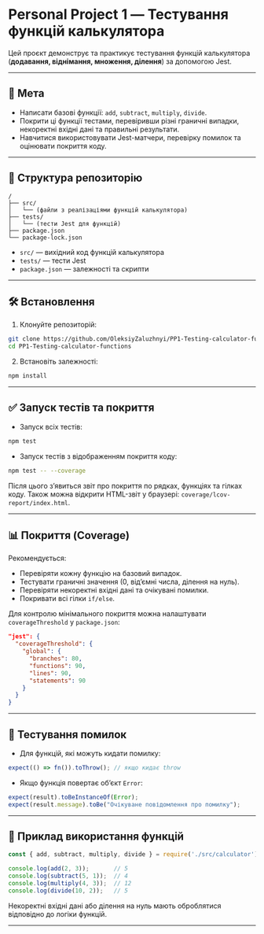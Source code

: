 # Personal Project 1 — Тестування функцій калькулятора

Цей проєкт демонструє та практикує тестування функцій калькулятора (**додавання, віднімання, множення, ділення**) за допомогою Jest.

---

## 🎯 Мета

- Написати базові функції: `add`, `subtract`, `multiply`, `divide`.
- Покрити ці функції тестами, перевіривши різні граничні випадки, некоректні вхідні дані та правильні результати.
- Навчитися використовувати Jest-матчери, перевірку помилок та оцінювати покриття коду.

---

## 📂 Структура репозиторію

```
/
├── src/
│   └── (файли з реалізаціями функцій калькулятора)
├── tests/
│   └── (тести Jest для функцій)
├── package.json
└── package-lock.json
```

- `src/` — вихідний код функцій калькулятора  
- `tests/` — тести Jest  
- `package.json` — залежності та скрипти  

---

## 🛠 Встановлення

1. Клонуйте репозиторій:

```bash
git clone https://github.com/OleksiyZaluzhnyi/PP1-Testing-calculator-functions.git
cd PP1-Testing-calculator-functions
```

2. Встановіть залежності:

```bash
npm install
```

---

## ✅ Запуск тестів та покриття

- Запуск всіх тестів:

```bash
npm test
```

- Запуск тестів з відображенням покриття коду:

```bash
npm test -- --coverage
```

Після цього з’явиться звіт про покриття по рядках, функціях та гілках коду. Також можна відкрити HTML-звіт у браузері: `coverage/lcov-report/index.html`.

---

## 📊 Покриття (Coverage)

Рекомендується:

- Перевіряти кожну функцію на базовий випадок.  
- Тестувати граничні значення (0, від’ємні числа, ділення на нуль).  
- Перевіряти некоректні вхідні дані та очікувані помилки.  
- Покривати всі гілки `if/else`.

Для контролю мінімального покриття можна налаштувати `coverageThreshold` у `package.json`:

``` json
"jest": {
  "coverageThreshold": {
    "global": {
      "branches": 80,
      "functions": 90,
      "lines": 90,
      "statements": 90
    }
  }
}
```

---

## 🧪 Тестування помилок

- Для функцій, які можуть кидати помилку:

```js
expect(() => fn()).toThrow(); // якщо кидає throw
```

- Якщо функція повертає об’єкт `Error`:

```js
expect(result).toBeInstanceOf(Error);
expect(result.message).toBe("Очікуване повідомлення про помилку");
```

---

## 📌 Приклад використання функцій

```js
const { add, subtract, multiply, divide } = require('./src/calculator');

console.log(add(2, 3));       // 5
console.log(subtract(5, 1));  // 4
console.log(multiply(4, 3));  // 12
console.log(divide(10, 2));   // 5
```

Некоректні вхідні дані або ділення на нуль мають оброблятися відповідно до логіки функцій.

---

